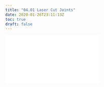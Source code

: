 ```yaml
---
title: "04.01 Laser Cut Joints"
date: 2020-01-26T23:11:13Z
toc: true
draft: false
---
```


![Link to included file content](../../../../digital-fabrication/laser-cut-joints.md)
